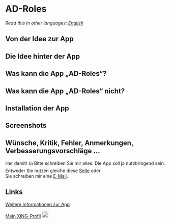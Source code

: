# AD-Roles

*Read this in other languages: [English](README.md)*

## Von der Idee zur App

## Die Idee hinter der App

## Was kann die App „AD-Roles“?

## Was kann die App „AD-Roles“ nicht?

## Installation der App

## Screenshots

## Wünsche, Kritik, Fehler, Anmerkungen, Verbesserungsvorschläge ...

Her damit! :+1: Bitte schreiben Sie mir alles. Die App soll ja nutzbringend sein.
Entweder Sie nutzen gleiche diese [Seite](https://github.com/hiroladev/adroles/issues) oder\
Sie schreiben mir eine <a href="mailto:development@hirola.de">E-Mail<a>.

## Links

[Weitere Informationen zur App](https://www.hirola.de/s/ad-roles/)

[Mein XING-Profil](https://www.xing.com/profile/Michael_Schmidt2350/cv) <image src="https://user-images.githubusercontent.com/48058062/152635585-d82a0f6d-1c4b-42c5-831f-eaf3caba1bd8.png" width="20" height="20">
